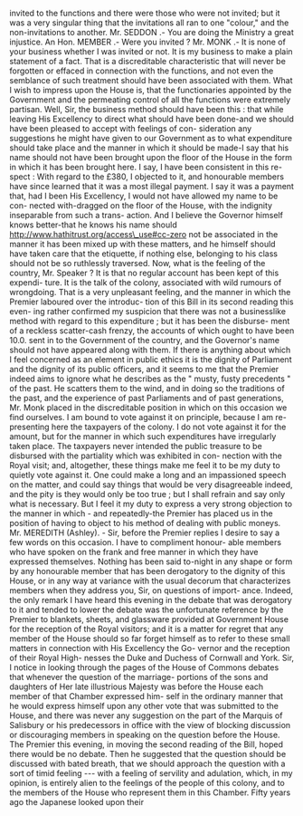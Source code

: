 invited to the functions and there were those who were not invited; but it was a very singular thing that the invitations all ran to one "colour," and the non-invitations to another. Mr. SEDDON .- You are doing the Ministry a great injustice. An Hon. MEMBER .- Were you invited ? Mr. MONK .- It is none of your business whether I was invited or not. It is my business to make a plain statement of a fact. That is a discreditable characteristic that will never be forgotten or effaced in connection with the functions, and not even the semblance of such treatment should have been associated with them. What I wish to impress upon the House is, that the functionaries appointed by the Government and the permeating control of all the functions were extremely partisan. Well, Sir, the business method should have been this : that while leaving His Excellency to direct what should have been done-and we should have been pleased to accept with feelings of con- sideration any suggestions he might have given to our Government as to what expenditure should take place and the manner in which it should be made-I say that his name should not have been brought upon the floor of the House in the form in which it has been brought here. I say, I have been consistent in this re- spect : With regard to the £380, I objected to it, and honourable members have since learned that it was a most illegal payment. I say it was a payment that, had I been His Excellency, I would not have allowed my name to be con- nected with-dragged on the floor of the House, with the indignity inseparable from such a trans- action. And I believe the Governor himself knows better-that he knows his name should http://www.hathitrust.org/access\_use#cc-zero not be associated in the manner it has been mixed up with these matters, and he himself should have taken care that the etiquette, if nothing else, belonging to his class should not be so ruthlessly traversed. Now, what is the feeling of the country, Mr. Speaker ? It is that no regular account has been kept of this expendi- ture. It is the talk of the colony, associated with wild rumours of wrongdoing. That is a very unpleasant feeling, and the manner in which the Premier laboured over the introduc- tion of this Bill in its second reading this even- ing rather confirmed my suspicion that there was not a businesslike method with regard to this expenditure ; but it has been the disburse- ment of a reckless scatter-cash frenzy, the accounts of which ought to have been 10.0. sent in to the Government of the country, and the Governor's name should not have appeared along with them. If there is anything about which I feel concerned as an element in public ethics it is the dignity of Parliament and the dignity of its public officers, and it seems to me that the Premier indeed aims to ignore what he describes as the " musty, fusty precedents " of the past. He scatters them to the wind, and in doing so the traditions of the past, and the experience of past Parliaments and of past generations, Mr. Monk placed in the discreditable position in which on this occasion we find ourselves. I am bound to vote against it on principle, because I am re- presenting here the taxpayers of the colony. I do not vote against it for the amount, but for the manner in which such expenditures have irregularly taken place. The taxpayers never intended the public treasure to be disbursed with the partiality which was exhibited in con- nection with the Royal visit; and, altogether, these things make me feel it to be my duty to quietly vote against it. One could make a long and an impassioned speech on the matter, and could say things that would be very disagreeable indeed, and the pity is they would only be too true ; but I shall refrain and say only what is necessary. But I feel it my duty to express a very strong objection to the manner in which - and repeatedly-the Premier has placed us in the position of having to object to his method of dealing with public moneys. Mr. MEREDITH (Ashley). - Sir, before the Premier replies I desire to say a few words on this occasion. I have to compliment honour- able members who have spoken on the frank and free manner in which they have expressed themselves. Nothing has been said to-night in any shape or form by any honourable member that has been derogatory to the dignity of this House, or in any way at variance with the usual decorum that characterizes members when they address you, Sir, on questions of import- ance. Indeed, the only remark I have heard this evening in the debate that was derogatory to it and tended to lower the debate was the unfortunate reference by the Premier to blankets, sheets, and glassware provided at Government House for the reception of the Royal visitors; and it is a matter for regret that any member of the House should so far forget himself as to refer to these small matters in connection with His Excellency the Go- vernor and the reception of their Royal High- nesses the Duke and Duchess of Cornwall and York. Sir, I notice in looking through the pages of the House of Commons debates that whenever the question of the marriage- portions of the sons and daughters of Her late illustrious Majesty was before the House each member of that Chamber expressed him- self in the ordinary manner that he would express himself upon any other vote that was submitted to the House, and there was <!-- PageHeader="\--------" --> never any suggestion on the part of the Marquis of Salisbury or his predecessors in office with the view of blocking discussion or discouraging members in speaking on the question before the House. The Premier this evening, in moving the second reading of the Bill, hoped there would be no debate. Then he suggested that the question should be discussed with bated breath, that we should approach the question with a sort of timid feeling --- with a feeling of servility and adulation, which, in my opinion, is entirely alien to the feelings of the people of this colony, and to the members of the House who represent them in this Chamber. Fifty years ago the Japanese looked upon their 